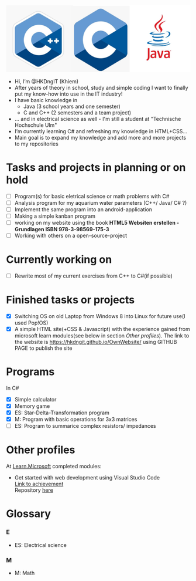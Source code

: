 ![logos](./Images/CPP.jpg)
- Hi, I’m @HKDngIT (Khiem)
- After years of theory in school, study and simple coding I want to finally put my know-how into use in the IT industry!
- I have basic knowledge in
  - Java (3 school years and one semester)
  - C and C++ (2 semesters and a team project)
- ... and in electrical science as well - I'm still a student at "Technische Hochschule Ulm"
- I’m currently learning C# and refreshing my knowledge in HTML+CSS...
- Main goal is to expand my knowledge and add more and more projects to my repositories
  
# Tasks and projects in planning or on hold
  - [ ] Program(s) for basic eletrical science or math problems with C#
  - [ ] Analysis program for my aquarium water parameters (C++/ Java/ C# ?)
  - [ ] Implement the same program into an android-application
  - [ ] Making a simple kanban program
  - [ ] working on my website using the book **HTML5 Websiten erstellen - Grundlagen ISBN 978-3-98569-175-3**
  - [ ] Working with others on a open-source-project
 
# Currently working on
- [ ] Rewrite most of my current exercises from C++ to C#(if possible)


# Finished tasks or projects
- [x] Switching OS on old Laptop from Windows 8 into Linux for future use(I used Pop!OS)
- [x] A simple HTML site(+CSS & Javascript) with the experience gained from microsoft learn modules(see below in section *Other profiles*). The link to the website is https://hkdngit.github.io/OwnWebsite/ using GITHUB PAGE to publish the site

# Programs
In C#
- [x] Simple calculator
- [x] Memory game 
- [x] ES: Star-Delta-Transformation program
- [x] M: Program with basic operations for 3x3 matrices
- [ ] ES: Program to summarice complex resistors/ impedances

# Other profiles
At [Learn.Microsoft](https://learn.microsoft.com/en-us/users/me/)
completed modules:
- Get started with web development using Visual Studio Code  
  [Link to achievement](https://learn.microsoft.com/api/achievements/share/en-us/HKDng97-9570/FZ9GPCNX?sharingId=40C5DF22D22FE35F)  
  Repository [here](https://github.com/HKDngIT/OwnWebsite/tree/main)  
 
# Glossary
### E
- ES: Electrical science
### M
- M: Math
<!---
HKDngIT/HKDngIT is a ✨ special ✨ repository because its `README.md` (this file) appears on your GitHub profile.
You can click the Preview link to take a look at your changes.
--->
